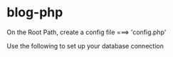 # blog-php

On the Root Path, create a config file ===> 'config.php'

Use the following to set up your database connection


<?php
session_start();

//connect to the database...
$conn = mysqli_connect("localhost", "dbusername", "dbpassword", "dbname");



if (!$conn){
    die("Error connecting to database: " . mysqli_connect_error());
}


//define global constants
# ROOT_PATH is set to the physical address with respect to the operating system, to the current directory on which this file (config.php) resides.

define('ROOT_PATH', realpath(dirname(__FILE__)));
define('BASE_URL', 'http://localhost/{project-name}');


# BASE_URL is merely a web address that sets a URL pointing to the root of our website. 
# In our case, its value is http://localhost/blog-php. It is used to form links to CSS, images, javascript.


?>